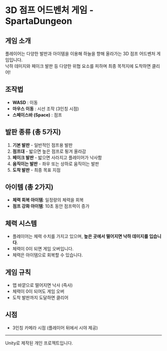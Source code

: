 # 3D 점프 어드벤처 게임 - SpartaDungeon

## 게임 소개
플레이어는 다양한 발판과 아이템을 이용해 하늘을 향해 올라가는 3D 점프 어드벤처 게임입니다.<br/>
낙하 데미지와 페이크 발판 등 다양한 위협 요소를 피하며 최종 목적지에 도착하면 클리어!

## 조작법
- **WASD** : 이동
- **마우스 이동** : 시선 조작 (3인칭 시점)
- **스페이스바 (Space)** : 점프

## 발판 종류 (총 5가지)
1. **기본 발판** - 일반적인 점프용 발판
2. **점프대** - 밟으면 높은 점프로 튕겨 올라감
3. **페이크 발판** - 밟으면 사라지고 플레이어가 낙사함
4. **움직이는 발판** - 좌우 또는 상하로 움직이는 발판
5. **도착 발판** - 최종 목표 지점

## 아이템 (총 2가지)
- **체력 회복 아이템**: 일정량의 체력을 회복
- **점프 강화 아이템**: 10초 동안 점프력이 증가

## 체력 시스템
- 플레이어는 체력 수치를 가지고 있으며, **높은 곳에서 떨어지면 낙하 데미지를 입습니다**.
- 체력이 0이 되면 게임 오버입니다.
- 체력은 아이템으로 회복할 수 있습니다.

## 게임 규칙
- 맵 바깥으로 떨어지면 낙사 (즉사)
- 체력이 0이 되어도 게임 오버
- 도착 발판까지 도달하면 클리어

## 시점
- 3인칭 카메라 시점 (플레이어 뒤에서 시야 제공)

---

Unity로 제작된 개인 프로젝트입니다.
